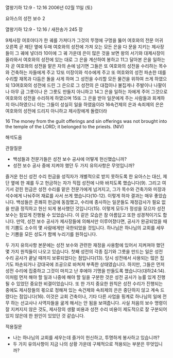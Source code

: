 열왕기하 12:9 - 12:16 
2006년 02월 11일 (토)

요아스의 성전 보수 2



열왕기하 12:9 - 12:16 / 새찬송가 245 장


9제사장 여호야다가 한 궤를 가져다가 그것의 뚜껑에 구멍을 뚫어 여호와의 전문 어귀 오른쪽 곧 제단 옆에 두매 여호와의 성전에 가져 오는 모든 은을 다 문을 지키는 제사장들이 그 궤에 넣더라 10이에 그 궤 가운데 은이 많은 것을 보면 왕의 서기와 대제사장이 올라와서 여호와의 성전에 있는 대로 그 은을 계산하여 봉하고 11그 달아본 은을 일하는 자 곧 여호와의 성전을 맡은 자의 손에 넘기면 그들은 또 여호와의 성전을 수리하는 목수와 건축하는 자들에게 주고 12또 미장이와 석수에게 주고 또 여호와의 성전 파손한 데를 수리할 재목과 다듬은 돌을 사게 하며 그 성전을 수리할 모든 물건을 위하여 쓰게 하였으되 13여호와의 성전에 드린 그 은으로 그 성전의 은 대접이나 불집게나 주발이나 나팔이나 아무 금 그릇이나 은 그릇도 만들지 아니하고 14그 은을 일하는 자에게 주어 그것으로 여호와의 성전을 수리하게 하였으며 15또 그 은을 받아 일꾼에게 주는 사람들과 회계하지 아니하였으니 이는 그들이 성실히 일을 하였음이라 16속건제의 은과 속죄제의 은은 여호와의 성전에 드리지 아니하고 제사장에게 돌렸더라 

16 The money from the guilt offerings and sin offerings was not brought into the temple of the LORD; it belonged to the priests. (NIV)

해석도움





관찰질문 
- 백성들과 전문가들은 성전 보수 공사에 어떻게 헌신했습니까? 
- 성전 보수 공사 중에 지켜야 했던 두 가지 유의사항은 무엇입니까? 


즐거운 헌신 
성전 수리 헌금을 성직자가 개별적으로 받지 못하도록 한 요아스는 대신, 제단 옆에 한 궤를 두고 헌금하는 자가 직접 성전에 나와 바치도록 했습니다(9). 그리고 여기서 걷힌 헌금은 성전 수리를 맡은 전문가에게 넘겨지고, 그가 목수와 건축가와 미장과 석수에게 나눠주어 재료를 사서 쓰게 했습니다(10-12). 이렇게 하자 결과는 매우 좋았습니다. 백성들은 흔쾌히 헌금에 동참했고, 수리에 종사하는 일꾼들도 재정감사가 필요 없을 만큼 정직하고 헌신 되게 봉사했던 것입니다(15). 이렇게 모두가 정성을 모으자 성전 보수는 힘있게 진행될 수 있었습니다. 이 같은 모습은 참 아름답고 또한 성경적이기도 합니다. 만약, 성전 보수 공사가 제사장들에 의해서만 이루어졌다면, 공사가 완공되었을 때의 기쁨도 소수의 몇 사람에게만 국한되었을 것입니다. 하나님은 하나님의 교회를 세우는 기쁨을 모든 성도가 함께 누리기를 원하십니다. 

두 가지 유의사항 
본문에는 성전 보수와 관련한 재정을 사용함에 있어서 지켜져야 했던 몇 가지 원칙들이 나오고 있습니다. 첫째 성전의 각종 집기와 그릇을 만드는 일은 성전 수리 공사가 끝날 때까지 보류되었다는 점입니다(13). 당시 성전에서 사용되는 많은 집기도 파손되거나 강대국에 조공으로 바쳐져 부족한 상태였습니다. 하지만, 그들은 먼저 성전 수리에 집중하고 그것이 마치고 난 후에야 기명을 만들도록 했습니다(대하24:14). 이처럼 먼저 해야 할 일과 나중에 해야 할 일을 구분한 것은 성전 공사가 능률 있게 진행될 수 있었던 중요한 비결이었습니다. 또 한 가지 중요한 원칙은 성전 수리가 진행되는 중에도 제사장들의 몫으로 정해져 있는 속건제와 속죄제의 은은 중단하지 않고 계속 드렸다는 점입니다(16). 이것은 교회 건축이나, 기타 다른 사업을 핑계로 하나님의 일에 전무 하는 선교사나 사역자들을 굶게 해서는 안 됨을 보여줍니다. 사실 처음의 보수 명령이 잘 지켜지지 않은 것도, 제사장의 생활 비용과 성전 수리 비용이 제도적으로 잘 구분되어 있지 않은데 한 원인이 있었던 것 같습니다. 


적용질문 
- 나는 하나님의 교회를 세우는데 즐거이 헌신하고, 투명하게 봉사하고 있습니까? 
- 두 가지 유의사항이 지금 나의 상황 가운데 구체적으로 적용되는 부분은 무엇입니까?